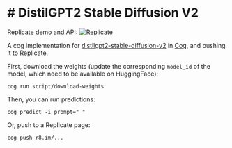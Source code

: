 # # DistilGPT2 Stable Diffusion V2 

Replicate demo and API: 
[![Replicate](https://replicate.com/cjwbw/distilgpt2-stable-diffusion-v2/badge)](https://replicate.com/cjwbw/distilgpt2-stable-diffusion-v2)


A cog implementation for [distilgpt2-stable-diffusion-v2](FredZhang7/distilgpt2-stable-diffusion-v2) in [Cog](https://github.com/replicate/cog), and pushing it to Replicate.


First, download the weights (update the corresponding `model_id` of the model, which need to be available on HuggingFace):

    cog run script/download-weights 

Then, you can run predictions:

    cog predict -i prompt=" "

Or, push to a Replicate page:

    cog push r8.im/...




